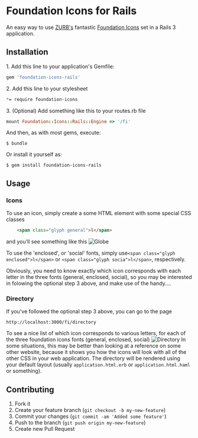 # Foundation Icons for Rails

An easy way to use [ZURB's](http://zurb.com) fantastic [Foundation Icons](http://www.zurb.com/playground/foundation-icons) set in a Rails 3 application.

## Installation

1\. Add this line to your application's Gemfile:

```ruby
gem 'foundation-icons-rails'
```

2\. Add this line to your stylesheet

```css
*= require foundation-icons
```

3\. (Optional) Add something like this to your routes.rb file

```ruby
mount Foundation::Icons::Rails::Engine => '/fi'
```


And then, as with most gems, execute:

    $ bundle

Or install it yourself as:

    $ gem install foundation-icons-rails
    


## Usage

### Icons
To use an icon, simply create a some HTML element with some special CSS classes

```html
    <span class="glyph general">l</span>
```
and you'll see something like this ![Globe](https://github.com/TrueNorth/foundation-icons-rails/raw/master/public/img/l.png)

To use the 'enclosed', or 'social' fonts, simply use```<span class="glyph enclosed">l</span>``` or ```<span class="glyph socia">l</span>```, respectively.

Obviously, you need to know exactly which icon corresponds with each letter in the three fonts (general, enclosed, social), so you may be interested in folowing the optional step 3 above, and make use of the handy....

### Directory
If you've followed the optional step 3 above, you can go to the page

    http://localhost:3000/fi/directory

To see a nice list of which icon corresponds to various letters, for each of the three foundation icons fonts (general, enclosed, social)
![Directory](https://github.com/TrueNorth/foundation-icons-rails/raw/master/public/img/directory.png)
In some situations, this may be better than looking at a reference on some other website, because it shows you how the icons will look with all of the other CSS in your web application. The directory will be rendered using your default layout (usually ```application.html.erb``` or ```application.html.haml``` or something).

## Contributing

1. Fork it
2. Create your feature branch (`git checkout -b my-new-feature`)
3. Commit your changes (`git commit -am 'Added some feature'`)
4. Push to the branch (`git push origin my-new-feature`)
5. Create new Pull Request
